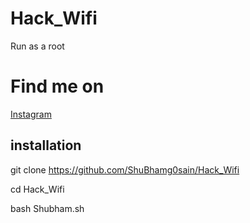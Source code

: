 # Hack_Wifi
Run as a root 


# Find me on 
[Instagram](https://www.instagram.com/shubham_g0sain/?hl=en)

## installation

git clone https://github.com/ShuBhamg0sain/Hack_Wifi

cd Hack_Wifi

bash Shubham.sh

